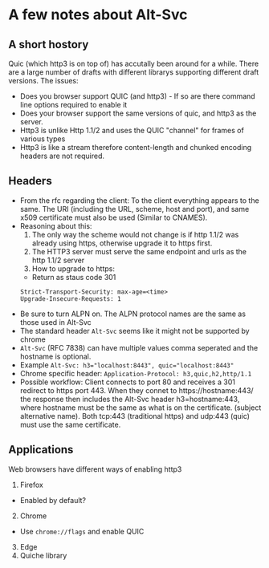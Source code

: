 # A few notes about Alt-Svc

## A short hostory

Quic (which http3 is on top of) has accutally been around for a while. There are a large number of drafts with different librarys supporting different draft versions. The issues:

- Does you browser support QUIC (and http3) - If so are there command line options required to enable it
- Does your browser support the same versions of quic, and http3 as the server.
- Http3 is unlike Http 1.1/2 and uses the QUIC "channel" for frames of various types
- Http3 is like a stream therefore content-length and chunked encoding headers are not required.

## Headers

- From the rfc regarding the client: To the client everything appears to the same. The URI (including the URL, scheme, host and port), and same x509 certificate must also be used (Similar to CNAMES).
- Reasoning about this:
  1. The only way the scheme would not change is if http 1.1/2 was already using https, otherwise upgrade it to https first.
  2. The HTTP3 server must serve the same endpoint and urls as the http 1.1/2 server
  3. How to upgrade to https:
  - Return as staus code 301
  ```
  Strict-Transport-Security: max-age=<time>
  Upgrade-Insecure-Requests: 1
  ```
- Be sure to turn ALPN on. The ALPN protocol names are the same as those used in Alt-Svc
- The standard header `Alt-Svc` seems like it might not be supported by chrome
- `Alt-Svc` (RFC 7838) can have multiple values comma seperated and the hostname is optional.
- Example `Alt-Svc: h3="localhost:8443", quic="localhost:8443"`
- Chrome specific header: `Application-Protocol: h3,quic,h2,http/1.1`
- Possible workflow: Client connects to port 80 and receives a 301 redirect to https port 443. When they connet to https://hostname:443/ the response then includes the Alt-Svc header h3=hostname:443, where hostname must be the same as what is on the certificate. (subject alternative name). Both tcp:443 (traditional https) and udp:443 (quic) must use the same certificate.

## Applications

Web browsers have different ways of enabling http3

1. Firefox

- Enabled by default?

2. Chrome

- Use `chrome://flags` and enable QUIC

3. Edge
4. Quiche library
